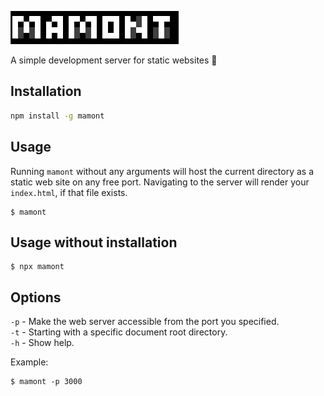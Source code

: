 
![alt text](assets/logo.png "Title")

A simple development server for static websites 🤘

## Installation

```sh
npm install -g mamont
```

## Usage

Running `mamont` without any arguments will host the current directory as a static web site on any free port. Navigating to the server will render your `index.html`, if that file exists.

```
$ mamont
```

## Usage without installation

```
$ npx mamont
```

## Options

`-p` - Make the web server accessible from the port you specified.  
`-t` -	Starting with a specific document root directory.  
`-h` -	Show help.  

Example:

```
$ mamont -p 3000
```